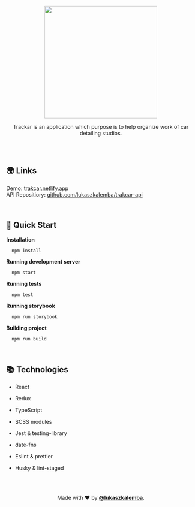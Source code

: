 <p align="center">
  <img width="300" src="https://user-images.githubusercontent.com/41954971/93750976-9fd3a700-fbfc-11ea-89b2-a4993d2469a7.png" alt="" />
</p>

<p align="center">
  Trackar is an application which purpose is to help organize work of car detailing studios.
</p>


<br/>
<br/>

## 🌍 Links
Demo: <a href="https://trakcar.netlify.app/">trakcar.netlify.app</a><br>
API Repositiory: <a href="https://github.com/lukaszkalemba/trakcar-api/">github.com/lukaszkalemba/trakcar-api</a>

<br/>

## 🚀 Quick Start

**Installation**

```shell
  npm install
```

**Running development server**

```shell
  npm start
```

**Running tests**

```shell
  npm test
```

**Running storybook**

```shell
  npm run storybook
```

**Building project**

```shell
  npm run build
```

<br/>

## 📚 Technologies

- React
- Redux
- TypeScript
- SCSS modules
- Jest & testing-library
- date-fns
- Eslint & prettier
- Husky & lint-staged

  <br/>
  <br/>

<p align="center">
  Made with ❤ by <a href="https://github.com/lukaszkalemba"><b>@lukaszkalemba</b></a>.
</p>

